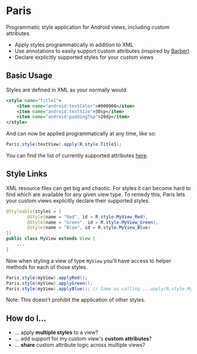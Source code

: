 # Paris
Programmatic style application for Android views, including custom attributes.

* Apply styles programmatically in addition to XML
* Use annotations to easily support custom attributes (inspired by [Barber](https://github.com/hzsweers/barber))
* Declare explicitly supported styles for your custom views

## Basic Usage

Styles are defined in XML as your normally would:
```xml
<style name="Title1">
    <item name="android:textColor">#000000</item>
    <item name="android:textSize">30sp</item>
    <item name="android:paddingTop">20dp</item>
</style>
```

And can now be applied programmatically at any time, like so:
```java
Paris.style(textView).apply(R.style.Title1);
```

You can find the list of currently supported attributes [here](paris/src/main/res/values/attrs.xml).

## Style Links

XML resource files can get big and chaotic. For styles it can become hard to find which are available for any given view type. To remedy this, Paris lets your custom views explicitly declare their supported styles.
```java
@Styleable(styles = {
        @Style(name = "Red", id = R.style.MyView_Red),
        @Style(name = "Green", id = R.style.MyView_Green),
        @Style(name = "Blue", id = R.style.MyView_Blue)
})
public class MyView extends View {
    ...
}
```

Now when styling a view of type `MyView` you'll have access to helper methods for each of those styles.
```java
Paris.style(myView).applyRed();
Paris.style(myView).applyGreen();
Paris.style(myView).applyBlue(); // Same as calling ...apply(R.style.MyView_Blue)
```

Note: This doesn't prohibit the application of other styles.

## How do I...

* ... apply **multiple styles** to a view?
* ... add support for my custom view's **custom attributes**?
* ... **share** custom attribute logic across multiple views?
